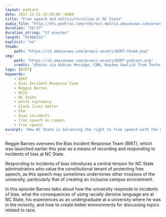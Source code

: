 ```yaml
---
layout: podcast
date: 2017-11-21 15:30:00 -0400
title: "Free speech and multiculturalism at NC State"
audio_file: "http://dts.podtrac.com/redirect.mp3/s3.amazonaws.com/praeci-podcast/004%2C+Bias+Incident+Response+Team.mp3"
duration: "56:57"
duration_string: "57 minutes"
length: "81968331"
explicit: "no"
thumb:
    path: "https://s3.amazonaws.com/praeci-assets/BIRT-thumb.png"
img:
    path: "https://s3.amazonaws.com/praeci-assets/BIRT-podcast.png"
    credit: "photos via Nubian Message, CNN, Kaydee Gawlick from Technician, Kai Anthony from Technician, NCSU Libraries archive, Win McNamee via Getty Images, mediadrumworld.com, Evelyn Hockstein via Getty Images / graphic by Carter Pape"
tags: [BIRT]
keywords:
    - BIRT
    - Bias Incident Response Team
    - Reggie Barnes
    - NCSU
    - NC State
    - white supremacy
    - black lives matter
    - blm
    - bias incidents
    - free speech on campus
    - free speech
excerpt: "How NC State is balancing the right to free speech with the mission of fostering an inclusive campus environment"
---
```

Reggie Barnes oversees the Bias Incident Response Team (BIRT), which was launched earlier this year as a means of recording and responding to incidents of bias at NC State.

Responding to incidents of bias introduces a central tension for NC State administrators who value the constitutional tenant of protecting free speech, as this speech may sometimes undermines other missions of the university, particularly that of creating an inclusive campus environment.

In this episode Barnes talks about how the university responds to incidents of bias, what the consequences of using racially derisive language are at NC State, his experiences as an undergraduate at a university where he was in the minority, and how to create better environments for discussing topics related to race.
